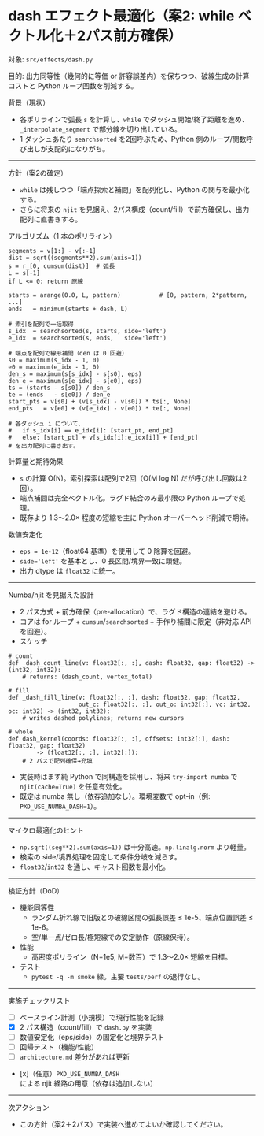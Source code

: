 # dash エフェクト最適化（案2: while ベクトル化＋2パス前方確保）

対象: `src/effects/dash.py`

目的: 出力同等性（幾何的に等価 or 許容誤差内）を保ちつつ、破線生成の計算コストと Python ループ回数を削減する。

背景（現状）
- 各ポリラインで弧長 `s` を計算し、`while` でダッシュ開始/終了距離を進め、`_interpolate_segment` で部分線を切り出している。
- 1 ダッシュあたり `searchsorted` を2回呼ぶため、Python 側のループ/関数呼び出しが支配的になりがち。

---

方針（案2の確定）
- `while` は残しつつ「端点探索と補間」を配列化し、Python の関与を最小化する。
- さらに将来の `njit` を見据え、2パス構成（count/fill）で前方確保し、出力配列に直書きする。

アルゴリズム（1 本のポリライン）

```
segments = v[1:] - v[:-1]
dist = sqrt((segments**2).sum(axis=1))
s = r_[0, cumsum(dist)]  # 弧長
L = s[-1]
if L <= 0: return 原線

starts = arange(0.0, L, pattern)           # [0, pattern, 2*pattern, ...]
ends   = minimum(starts + dash, L)

# 索引を配列で一括取得
s_idx  = searchsorted(s, starts, side='left')
e_idx  = searchsorted(s, ends,   side='left')

# 端点を配列で線形補間（den は 0 回避）
s0 = maximum(s_idx - 1, 0)
e0 = maximum(e_idx - 1, 0)
den_s = maximum(s[s_idx] - s[s0], eps)
den_e = maximum(s[e_idx] - s[e0], eps)
ts = (starts - s[s0]) / den_s
te = (ends   - s[e0]) / den_e
start_pts = v[s0] + (v[s_idx] - v[s0]) * ts[:, None]
end_pts   = v[e0] + (v[e_idx] - v[e0]) * te[:, None]

# 各ダッシュ i について、
#   if s_idx[i] == e_idx[i]: [start_pt, end_pt]
#   else: [start_pt] + v[s_idx[i]:e_idx[i]] + [end_pt]
# を出力配列に書き出す。
```

計算量と期待効果
- `s` の計算 O(N)。索引探索は配列で2回（O(M log N) だが呼び出し回数は2回）。
- 端点補間は完全ベクトル化。ラグド結合のみ最小限の Python ループで処理。
- 既存より 1.3〜2.0× 程度の短縮を主に Python オーバーヘッド削減で期待。

数値安定化
- `eps = 1e-12`（float64 基準）を使用して 0 除算を回避。
- `side='left'` を基本とし、0 長区間/境界一致に頑健。
- 出力 dtype は `float32` に統一。

---

Numba/njit を見据えた設計
- 2 パス方式 + 前方確保（pre-allocation）で、ラグド構造の連結を避ける。
- コアは for ループ + `cumsum`/`searchsorted` + 手作り補間に限定（非対応 API を回避）。
- スケッチ

```
# count
def _dash_count_line(v: float32[:, :], dash: float32, gap: float32) -> (int32, int32):
    # returns: (dash_count, vertex_total)

# fill
def _dash_fill_line(v: float32[:, :], dash: float32, gap: float32,
                    out_c: float32[:, :], out_o: int32[:], vc: int32, oc: int32) -> (int32, int32):
    # writes dashed polylines; returns new cursors

# whole
def dash_kernel(coords: float32[:, :], offsets: int32[:], dash: float32, gap: float32)
        -> (float32[:, :], int32[:]):
    # 2 パスで配列確保→充填
```

- 実装時はまず純 Python で同構造を採用し、将来 `try-import numba` で `njit(cache=True)` を任意有効化。
- 既定は numba 無し（依存追加なし）。環境変数で opt-in（例: `PXD_USE_NUMBA_DASH=1`）。

---

マイクロ最適化のヒント
- `np.sqrt((seg**2).sum(axis=1))` は十分高速。`np.linalg.norm` より軽量。
- 検索の side/境界処理を固定して条件分岐を減らす。
- `float32`/`int32` を通し、キャスト回数を最小化。

---

検証方針（DoD）
- 機能同等性
  - ランダム折れ線で旧版との破線区間の弧長誤差 ≤ 1e-5、端点位置誤差 ≤ 1e-6。
  - 空/単一点/ゼロ長/極短線での安定動作（原線保持）。
- 性能
  - 高密度ポリライン（N=1e5, M=数百）で 1.3〜2.0× 短縮を目標。
- テスト
  - `pytest -q -m smoke` 緑。主要 `tests/perf` の退行なし。

---

実施チェックリスト
- [ ] ベースライン計測（小規模）で現行性能を記録
- [x] 2 パス構造（count/fill）で `dash.py` を実装
- [ ] 数値安定化（eps/side）の固定化と境界テスト
- [ ] 回帰テスト（機能/性能）
- [ ] `architecture.md` 差分があれば更新
- [x]（任意）`PXD_USE_NUMBA_DASH` による njit 経路の用意（依存は追加しない）

---

次アクション
- この方針（案2＋2パス）で実装へ進めてよいか確認してください。
